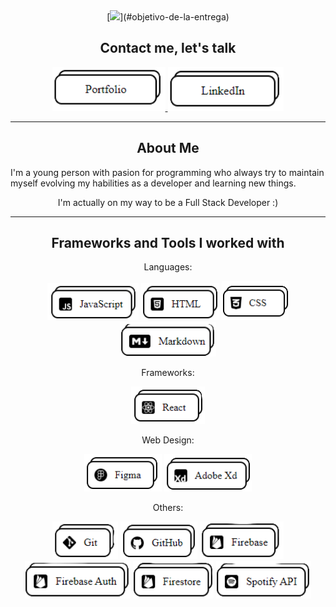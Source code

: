 <div align="center">
[<img src="./Assets/Sorting Algorithm.gif"/>](#objetivo-de-la-entrega)

## Contact me, let's talk

<a href="https://francisco-muniz.netlify.app" target="_blank">
    <img src="./Assets/Portfolio.png" height=70px/>
</a> 
<a href="https://www.linkedin.com/in/francisco-muñiz-011010232/" target="_blank">
    <img src="./Assets/LinkedIn.png" height=70px/>
</a>

---

## About Me

</div>

I'm a young person with pasion for programming who always try to maintain myself evolving my habilities as a developer and learning new things.

<div align="center">
I'm actually on my way to be a Full Stack Developer :)
</div>

---

<div align="center">

## Frameworks and Tools I worked with

Languages:

<img src="./Assets/JavaScript.png" height=60px/> <img src="./Assets/HTML.png" height=60px/> <img src="./Assets/CSS.png" height=63px/> <img src="./Assets/Markdown.png" height=55px/>

Frameworks:

<img src="./Assets/React.png" height=60px/>

Web Design:

<img src="./Assets/Figma.png" height=60px/> <img src="./Assets/AdobeXd.png" height=60px/>

Others:

<img src="./Assets/Git.png" height=60px/> <img src="./Assets/GitHub.png" height=60px/> <img src="./Assets/Firebase.png" height=60px/> <img src="./Assets/Firebase Auth.png" height=60px/> <img src="./Assets/Firestore.png" height=60px/> <img src="./Assets/Spotify-API.png" height=60px/>

</div>
